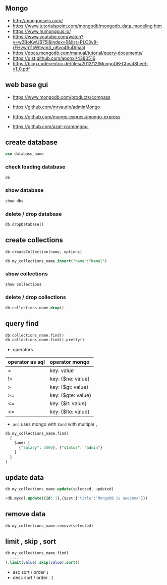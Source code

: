 

## Mongo

* http://mongoosejs.com/
* https://www.tutorialspoint.com/mongodb/mongodb_data_modeling.htm
* https://www.humongous.io/
* https://www.youtube.com/watch?v=w2BoKwUB75I&index=6&list=PLC3y8-rFHvwh11bWtwm3_qKvo46uDmaal
* https://docs.mongodb.com/manual/tutorial/query-documents/
* https://gist.github.com/aponxi/4380516
* https://blog.codecentric.de/files/2012/12/MongoDB-CheatSheet-v1_0.pdf

## web base gui

* https://www.mongodb.com/products/compass

* https://github.com/mrvautin/adminMongo
* https://github.com/mongo-express/mongo-express
* https://github.com/azat-co/mongoui

## create database

```sql
use database_name
```

### check loading database

```sql
db
```

### show database

```sql
show dbs
```

### delete / drop database

```sql
db.dropDatabase()
```

## create collections

```sql
db.createCollection(name, options)

db.my_collections_name.insert("name":"kamal")
```

### show collections

```sql
show collections
```

### delete / drop collections

```sql
db.collections_name.drop()
```

## query find

```sql
db.collections_name.find()
db.collections_name.find().pretty()
```

* operators

| operator as sql  | operator monqo    |
| :------------- | :------------- |
| =     | key: value|
| !=     | key: {$ne: value} |
| >    | key: {$gt: value} |
| >=    | key: {$gte: value} |
| <=    | key: {$lt: value} |
| <=    | key: {$lte: value} |

* `and` uses mongo with `$and` with multiple  `,`

```sql
db.my_collections_name.find(
  {
    $and: [
      {"salary": 5000}, {"status": "admin"}
    ]
  }
)

```

## update data

```sql
db.my_collections_name.update(selected, updated)
```

```sql
>db.mycol.update({id: 1},{$set:{'title':'MongoDB is awesome'}})
```

## remove data

```sql
db.my_collections_name.remove(selected)
```

## limit , skip , sort

```sql
db.my_collections_name.find(
  ......
).limit(value).skip(value).sort()
```

* asc sort / order `1`
* desc sort / order `-1`
